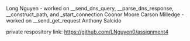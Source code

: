 Long Nguyen - worked on __send_dns_query, __parse_dns_response, __construct_path, and _start_connection
Coonor Moore
Carson Milledge - worked on __send_get_request
Anthony Salcido

private respository link: https://github.com/LNguyen0/assignment4